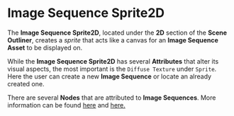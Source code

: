 # Image Sequence Sprite2D

The **Image Sequence Sprite2D**, located under the **2D** section of the **Scene Outliner**, creates a *sprite* that acts like a canvas for an **Image Sequence Asset** to be displayed on. 

While the **Image Sequence Sprite2D** has several **Attributes** that alter its visual aspects, the most important is the `Diffuse Texture` under `Sprite`. Here the user can create a new **Image Sequence** or locate an already created one. 

There are several **Nodes** that are attributed to **Image Sequences**. More information can be found [here](../../../toolbox/incari/imagesequence/README.md) and [here.](../../../toolbox/events/imagesequence/README.md)